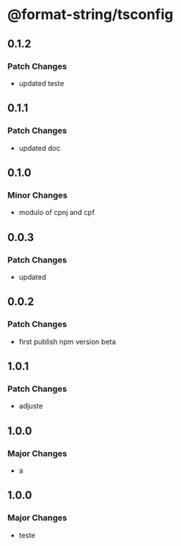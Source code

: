 # @format-string/tsconfig

## 0.1.2

### Patch Changes

- updated teste

## 0.1.1

### Patch Changes

- updated doc

## 0.1.0

### Minor Changes

- modulo of cpnj and cpf

## 0.0.3

### Patch Changes

- updated

## 0.0.2

### Patch Changes

- first publish npm version beta

## 1.0.1

### Patch Changes

- adjuste

## 1.0.0

### Major Changes

- a

## 1.0.0

### Major Changes

- teste
